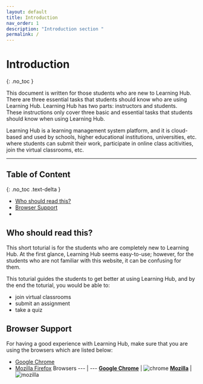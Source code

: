 ```yaml
---
layout: default
title: Introduction
nav_order: 1
description: "Introduction section "
permalink: /
---
```


# Introduction
{: .no_toc }

This document is written for those students who are new to Learning Hub. There are three essential tasks that students should know who are using Learning Hub. Learning Hub has two parts: instructors and students.  
These instructions only cover three basic and essential tasks that students should know when using Learning Hub.

Learning Hub is a learning management system platform, and it is cloud-based and used by schools, higher educational institutions, universities, etc. where students can submit their work, participate in online class acitivities, join the virtual classrooms, etc.

---

## Table of Content
{: .no_toc .text-delta }
* [Who should read this?](#who-should-read-this?)
* [Browser Support](#browser-support)
* 

## Who should read this?
This short toturial is for the students who are completely new to Learning Hub. At the first glance, Learning Hub seems easy-to-use; however, for the students who are not familiar with this website, it can be confusing for them.

This toturial guides the students to get better at using Learning Hub, and by the end the toturial, you would be able to:
* join virtual classrooms
* submit an assignment
* take a quiz

## Browser Support
For having a good experience with Learning Hub, make sure that you are using the browsers which are listed below:
* [Google Chrome](https://www.google.ca/chrome/?brand=CHBD&gclid=CjwKCAjw95D0BRBFEiwAcO1KDPCGzhXgPWj_ONhNJSdhWJbn8BDllMXUqa16JhDzExi-wsm3OQo1DxoCqrsQAvD_BwE&gclsrc=aw.ds)
* [Mozilla Firefox](https://www.mozilla.org/en-CA/firefox/new/)
Browsers
--- | --- 
[**Google Chrome**](https://www.google.ca/chrome/?brand=CHBD&gclid=CjwKCAjw95D0BRBFEiwAcO1KDPCGzhXgPWj_ONhNJSdhWJbn8BDllMXUqa16JhDzExi-wsm3OQo1DxoCqrsQAvD_BwE&gclsrc=aw.ds) | ![chrome](https://lh3.googleusercontent.com/proxy/2_kYwkNsGxdEKd5KJlIRV7Jww-XoZ3ExoQd52MDgRSr7_tI_HC3PJ6o7u0j-EBthlbcSRn1_SnksohwME8Sgtyyn_iGEAY_6e4WluIEACqHMdc2uD53--lywfafFfZseYD3eEd2kdR4ANnZg)
[**Mozilla**]((https://www.mozilla.org/en-CA/firefox/new/)) | ![mozilla](https://ffp4g1ylyit3jdyti1hqcvtb-wpengine.netdna-ssl.com/firefox/files/2017/12/firefox-logo-300x310.png)


